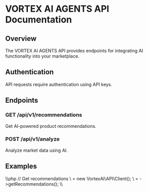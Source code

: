 ﻿# VORTEX AI AGENTS API Documentation

## Overview

The VORTEX AI AGENTS API provides endpoints for integrating AI functionality into your marketplace.

## Authentication

API requests require authentication using API keys.

## Endpoints

### GET /api/v1/recommendations

Get AI-powered product recommendations.

### POST /api/v1/analyze

Analyze market data using AI.

## Examples

\\\php
// Get recommendations
\ = new VortexAI\API\Client();
\ = \->getRecommendations();
\\\
